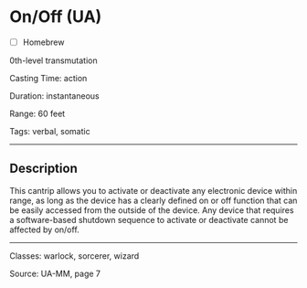 # On/Off (UA)

- [ ] Homebrew

0th-level transmutation

Casting Time: action

Duration: instantaneous

Range: 60 feet

Tags: verbal, somatic

---

## Description
This cantrip allows you to activate or deactivate any electronic device within range, as long as the device has a clearly defined on or off function that can be easily accessed from the outside of the device. Any device that requires a software-based shutdown sequence to activate or deactivate cannot be affected by on/off.

---

Classes: warlock, sorcerer, wizard

Source: UA-MM, page 7

